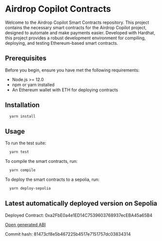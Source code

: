 [//]: # (GENERATED FILE DO NOT EDIT DIRECTLY)
# Airdrop Copilot Contracts

Welcome to the Airdrop Copilot Smart Contracts repository. This project contains the necessary smart contracts for the Airdrop Copilot project, designed to automate and make payments easier. Developed with Hardhat, this project provides a robust development environment for compiling, deploying, and testing Ethereum-based smart contracts.


## Prerequisites

Before you begin, ensure you have met the following requirements:

- Node.js >= 12.0
- npm or yarn installed
- An Ethereum wallet with ETH for deploying contracts

## Installation

```bash
  yarn install
```


## Usage
To run the test suite:
```bash
  yarn test
```

To compile the smart contracts, run:
```bash
  yarn compile
```

To deploy the smart contracts to a sepolia, run:
```bash
  yarn deploy-sepolia
```

## Latest automatically deployed version on Sepolia

Deployed Contract: 0xa2FbE0a4e1ED14C7539603768937ecEBA45a65B4

[Open generated ABI](https://raw.githubusercontent.com/lupakgabor/airdrop-copilot-contracts/main/contracts/SubscriptionABI.json)

Commit hash: 81473cf8e5b467225b4517e7151757dc03834314
